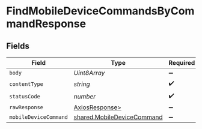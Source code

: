 # FindMobileDeviceCommandsByCommandResponse


## Fields

| Field                                                                    | Type                                                                     | Required                                                                 | Description                                                              |
| ------------------------------------------------------------------------ | ------------------------------------------------------------------------ | ------------------------------------------------------------------------ | ------------------------------------------------------------------------ |
| `body`                                                                   | *Uint8Array*                                                             | :heavy_minus_sign:                                                       | N/A                                                                      |
| `contentType`                                                            | *string*                                                                 | :heavy_check_mark:                                                       | N/A                                                                      |
| `statusCode`                                                             | *number*                                                                 | :heavy_check_mark:                                                       | N/A                                                                      |
| `rawResponse`                                                            | [AxiosResponse>](https://axios-http.com/docs/res_schema)                 | :heavy_minus_sign:                                                       | N/A                                                                      |
| `mobileDeviceCommand`                                                    | [shared.MobileDeviceCommand](../../models/shared/mobiledevicecommand.md) | :heavy_minus_sign:                                                       | OK                                                                       |